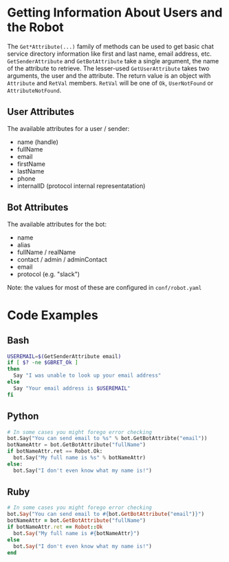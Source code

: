 # Getting Information About Users and the Robot
The `Get*Attribute(...)` family of methods can be used to get basic chat service directory information like first and last name, email address, etc. `GetSenderAttribute` and `GetBotAttribute` take a single argument, the name of the attribute to retrieve. The lesser-used `GetUserAttribute` takes two arguments, the user and the attribute. The return value is an object with `Attribute` and `RetVal` members. `RetVal` will be one of `Ok`, `UserNotFound` or `AttributeNotFound`.

## User Attributes
The available attributes for a user / sender:
 * name (handle)
 * fullName
 * email
 * firstName
 * lastName
 * phone
 * internalID (protocol internal representatation)

## Bot Attributes
The available attributes for the bot:
 * name
 * alias
 * fullName / realName
 * contact / admin / adminContact
 * email
 * protocol (e.g. "slack")

Note: the values for most of these are configured in `conf/robot.yaml`

# Code Examples
## Bash
```bash
USEREMAIL=$(GetSenderAttribute email)
if [ $? -ne $GBRET_Ok ]
then
  Say "I was unable to look up your email address"
else
  Say "Your email address is $USEREMAIL"
fi
```

## Python
```python
# In some cases you might forego error checking
bot.Say("You can send email to %s" % bot.GetBotAttribte("email"))
botNameAttr = bot.GetBotAttribute("fullName")
if botNameAttr.ret == Robot.Ok:
  bot.Say("My full name is %s" % botNameAttr)
else:
  bot.Say("I don't even know what my name is!")
```

## Ruby
```ruby
# In some cases you might forego error checking
bot.Say("You can send email to #{bot.GetBotAttribute("email")}")
botNameAttr = bot.GetBotAttribute("fullName")
if botNameAttr.ret == Robot::Ok
  bot.Say("My full name is #{botNameAttr}")
else
  bot.Say("I don't even know what my name is!")
end
```
